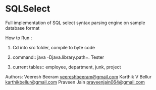 SQLSelect
=========

Full implementation of SQL select syntax parsing engine on sample database format


 How to Run :
 
1. Cd into src folder, compile to byte code 

2. command::
	java -Djava.library.path=. Tester


3. current tables:: employee, department, junk, project


Authors:
Veeresh Beeram   <veereshbeeram@gmail.com>
Karthik V Bellur <karthikbellur@gmail.com>
Praveen Jain     <praveenjain064@gmail.com>
